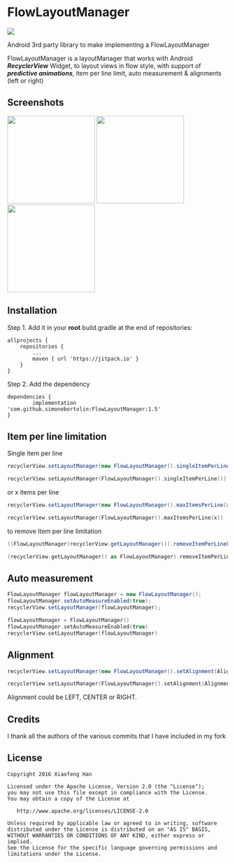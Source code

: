 # FlowLayoutManager
[![](https://jitpack.io/v/simonebortolin/FlowLayoutManager.svg)](https://jitpack.io/#simonebortolin/FlowLayoutManager)

Android 3rd party library to make implementing a FlowLayoutManager

FlowLayoutManager is a layoutManager that works with Android ___RecyclerView___ Widget, to layout views in flow style, with support of ___predictive animations___, item per line limit, auto measurement & alignments (left or right)

## Screenshots
<img src="https://github.com/simonebortolin/FlowLayoutManager/blob/master/image_1.png" alt="" width="200px"></a>
<img src="https://github.com/simonebortolin/FlowLayoutManager/blob/master/image_2.png" alt="" width="200px"></a>
<img src="https://github.com/simonebortolin/FlowLayoutManager/blob/master/image_3.png" alt="" width="200px"></a>

## Installation


Step 1. Add it in your **root** build.gradle at the end of repositories:

	allprojects {
		repositories {
			...
			maven { url 'https://jitpack.io' }
		}
	}

Step 2. Add the dependency

	dependencies {
	        implementation 'com.github.simonebortolin:FlowLayoutManager:1.5'
	}

Item per line limitation
---
Single item per line
```java
recyclerView.setLayoutManager(new FlowLayoutManager().singleItemPerLine());
```

```kotlin
recyclerView.setLayoutManager(FlowLayoutManager().singleItemPerLine())
```

or x items per line
```java
recyclerView.setLayoutManager(new FlowLayoutManager().maxItemsPerLine(x));
```

```kotlin
recyclerView.setLayoutManager(FlowLayoutManager().maxItemsPerLine(x))
```

to remove Item per line limitation
```java
((FlowLayoutManager)recyclerView.getLayoutManager()).removeItemPerLineLimit();
```

```kotlin
(recyclerView.getLayoutManager() as FlowLayoutManager).removeItemPerLineLimit()
```

Auto measurement
---
```java
FlowLayoutManager flowLayoutManager = new FlowLayoutManager();
flowLayoutManager.setAutoMeasureEnabled(true);
recyclerView.setLayoutManager(flowLayoutManager);
```

```kotlin
flowLayoutManager = FlowLayoutManager()
flowLayoutManager.setAutoMeasureEnabled(true)
recyclerView.setLayoutManager(flowLayoutManager)
```

Alignment
---
```java
recyclerView.setLayoutManager(new FlowLayoutManager().setAlignment(Alignment.LEFT));
```
```kotlin
recyclerView.setLayoutManager(FlowLayoutManager().setAlignment(Alignment.LEFT))
```
Alignment could be LEFT, CENTER or RIGHT.

## Credits


I thank all the authors of the various commits that I have included in my fork


## License

    Copyright 2016 Xiaofeng Han

    Licensed under the Apache License, Version 2.0 (the "License");
    you may not use this file except in compliance with the License.
    You may obtain a copy of the License at

       http://www.apache.org/licenses/LICENSE-2.0

    Unless required by applicable law or agreed to in writing, software
    distributed under the License is distributed on an "AS IS" BASIS,
    WITHOUT WARRANTIES OR CONDITIONS OF ANY KIND, either express or implied.
    See the License for the specific language governing permissions and
    limitations under the License.
